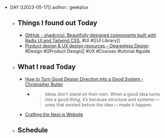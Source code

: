 - DAY [[2023-05-17]]
  author:: geekplux
	- ## Things I found out Today
		- [GitHub - shadcn/ui: Beautifully designed components built with Radix UI and Tailwind CSS.](https://github.com/shadcn/ui) #UI #[[UI Library]]
		- [Product design & UX design resources – Degreeless.Design](https://www.degreeless.design/) #Design #[[Product Design]] #UX #Courses #tutorial #guide
	- ## What I read Today
		- [How to Turn Good Design Direction into a Good System - Christopher Butler](https://www.chrbutler.com/how-to-turn-good-design-direction-into-a-good-system)
			- > Ideas don’t stand on their own. When a good idea turns into a good *thing*, it’s because structure and systems — ones that existed before the idea — made it happen.
		- [Crafting the Next.js Website](https://rauno.me/craft/nextjs)
	- ## Schedule